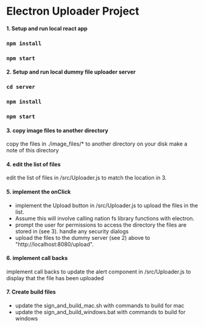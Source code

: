 # Electron Uploader Project


#### 1. Setup and run local react app

### `npm install`
### `npm start`

#### 2. Setup and run local dummy file uploader server 

### `cd server`
### `npm install`
### `npm start`

#### 3. copy image files to another directory 

copy the files in ./image_files/* to another directory on your disk make a note of this directory

#### 4. edit the list of files

edit the list of files in /src/Uploader.js to match the location in 3.

#### 5. implement the onClick

- implement the Upload button in /src/Uploader.js to upload the files in the list.  
- Assume this will involve calling nation fs library functions with electron.
- prompt the user for permissions to access the directory the files are stored in (see 3). handle any security dialogs
- upload the files to the dummy server (see 2) above to "http://localhost:8080/upload". 

#### 6. implement call backs

implement call backs to update the alert component in /src/Uploader.js to display that the file has been uploaded

#### 7. Create build files

- update the sign_and_build_mac.sh with commands to build for mac
- update the sign_and_build_windows.bat with commands to build for windows

